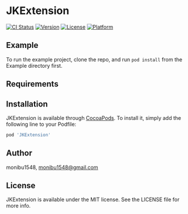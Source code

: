# JKExtension

[![CI Status](https://img.shields.io/travis/monibu1548/JKExtension.svg?style=flat)](https://travis-ci.org/monibu1548/JKExtension)
[![Version](https://img.shields.io/cocoapods/v/JKExtension.svg?style=flat)](https://cocoapods.org/pods/JKExtension)
[![License](https://img.shields.io/cocoapods/l/JKExtension.svg?style=flat)](https://cocoapods.org/pods/JKExtension)
[![Platform](https://img.shields.io/cocoapods/p/JKExtension.svg?style=flat)](https://cocoapods.org/pods/JKExtension)

## Example

To run the example project, clone the repo, and run `pod install` from the Example directory first.

## Requirements

## Installation

JKExtension is available through [CocoaPods](https://cocoapods.org). To install
it, simply add the following line to your Podfile:

```ruby
pod 'JKExtension'
```

## Author

monibu1548, monibu1548@gmail.com

## License

JKExtension is available under the MIT license. See the LICENSE file for more info.
